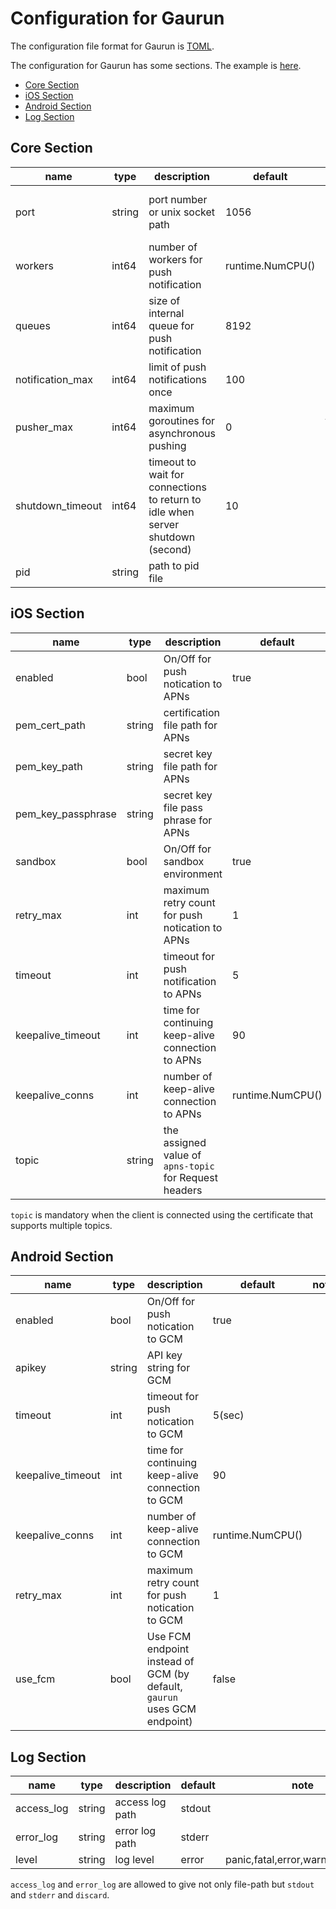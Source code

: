 # Configuration for Gaurun

The configuration file format for Gaurun is [TOML](https://github.com/toml-lang/toml).

The configuration for Gaurun has some sections. The example is [here](conf/gaurun.toml).

 * [Core Section](#core-section)
 * [iOS Section](#ios-section)
 * [Android Section](#android-section)
 * [Log Section](#log-section)

## Core Section

|name            |type  |description                                 |default         |note                                |
|----------------|------|--------------------------------------------|----------------|------------------------------------|
|port            |string|port number or unix socket path             |1056            |e.g.)1056, unix:/tmp/gaurun.sock <br/> `-p` option can overwrite    |
|workers         |int64 |number of workers for push notification     |runtime.NumCPU()|`-w` options can overwrite          |
|queues          |int64 |size of internal queue for push notification|8192            |`-q` options can overwrite          |
|notification_max|int64 |limit of push notifications once            |100             |                                    |
|pusher_max      |int64 |maximum goroutines for asynchronous pushing |0               |If the value is less than or equal to zero, each worker pushes synchronously|
|shutdown_timeout|int64 |timeout to wait for connections to return to idle when server shutdown (second) | 10 | |
|pid             |string|path to pid file                            |                |                                    |

## iOS Section

|name                  |type  |description                                           |default   |note                           |
|----------------------|------|------------------------------------------------------|----------|-------------------------------|
|enabled               |bool  |On/Off for push notication to APNs                    |true      |                               |
|pem_cert_path         |string|certification file path for APNs                      |          |                               |
|pem_key_path          |string|secret key file path for APNs                         |          |                               |
|pem_key_passphrase    |string|secret key file pass phrase for APNs                  |          |                               |
|sandbox               |bool  |On/Off for sandbox environment                        |true      |                               |
|retry_max             |int   |maximum retry count for push notication to APNs       |1         |                               |
|timeout               |int   |timeout for push notification to APNs                 |5         |                               |
|keepalive_timeout     |int   |time for continuing keep-alive connection to APNs     |90        |                               |
|keepalive_conns       |int   |number of keep-alive connection to APNs               |runtime.NumCPU()|                         |
|topic                 |string|the assigned value of `apns-topic` for Request headers|          |                               |

`topic` is mandatory when the client is connected using the certificate that supports multiple topics.

## Android Section

|name             |type  |description                                     |default|note|
|-----------------|------|------------------------------------------------|-------|----|
|enabled          |bool  |On/Off for push notication to GCM               |true   |    |
|apikey           |string|API key string for GCM                          |       |    |
|timeout          |int   |timeout for push notication to GCM              |5(sec) |    |
|keepalive_timeout|int   |time for continuing keep-alive connection to GCM|90     |    |
|keepalive_conns  |int   |number of keep-alive connection to GCM          |runtime.NumCPU()||
|retry_max        |int   |maximum retry count for push notication to GCM  |1      |    |
|use_fcm          |bool  |Use FCM endpoint instead of GCM (by default, `gaurun` uses GCM endpoint)  |false      |    |

## Log Section

|name      |type  |description    |default|note                             |
|----------|------|---------------|-------|---------------------------------|
|access_log|string|access log path|stdout |                                 |
|error_log |string|error log path |stderr |                                 |
|level     |string|log level      |error  |panic,fatal,error,warn,info,debug|

`access_log` and `error_log` are allowed to give not only file-path but `stdout` and `stderr` and `discard`.
